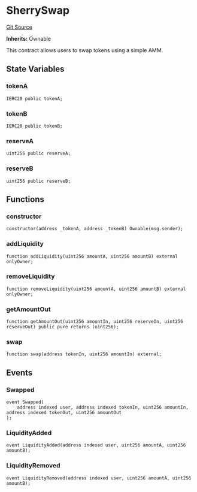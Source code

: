 # SherrySwap
[Git Source](https://github.com-smastropiero/SherryLabs/sherry-contracts/blob/7488ae397dbcaa4df700f0dbbfff7f6537916c5a/contracts/examples/wormhole/SherrySwap.sol)

**Inherits:**
Ownable

This contract allows users to swap tokens using a simple AMM.


## State Variables
### tokenA

```solidity
IERC20 public tokenA;
```


### tokenB

```solidity
IERC20 public tokenB;
```


### reserveA

```solidity
uint256 public reserveA;
```


### reserveB

```solidity
uint256 public reserveB;
```


## Functions
### constructor


```solidity
constructor(address _tokenA, address _tokenB) Ownable(msg.sender);
```

### addLiquidity


```solidity
function addLiquidity(uint256 amountA, uint256 amountB) external onlyOwner;
```

### removeLiquidity


```solidity
function removeLiquidity(uint256 amountA, uint256 amountB) external onlyOwner;
```

### getAmountOut


```solidity
function getAmountOut(uint256 amountIn, uint256 reserveIn, uint256 reserveOut) public pure returns (uint256);
```

### swap


```solidity
function swap(address tokenIn, uint256 amountIn) external;
```

## Events
### Swapped

```solidity
event Swapped(
    address indexed user, address indexed tokenIn, uint256 amountIn, address indexed tokenOut, uint256 amountOut
);
```

### LiquidityAdded

```solidity
event LiquidityAdded(address indexed user, uint256 amountA, uint256 amountB);
```

### LiquidityRemoved

```solidity
event LiquidityRemoved(address indexed user, uint256 amountA, uint256 amountB);
```


